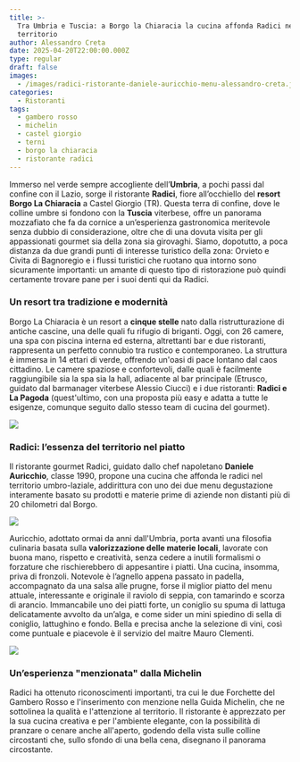 ```yaml
---
title: >-
  Tra Umbria e Tuscia: a Borgo la Chiaracia la cucina affonda Radici nel
  territorio
author: Alessandro Creta
date: 2025-04-20T22:00:00.000Z
type: regular
draft: false
images:
  - /images/radici-ristorante-daniele-auricchio-menu-alessandro-creta.jpg
categories:
  - Ristoranti
tags:
  - gambero rosso
  - michelin
  - castel giorgio
  - terni
  - borgo la chiaracia
  - ristorante radici
---
```


Immerso nel verde sempre accogliente dell’**Umbria**, a pochi passi dal confine con il Lazio, sorge il ristorante **Radici**, fiore all’occhiello del **resort Borgo La Chiaracia** a Castel Giorgio (TR). Questa terra di confine, dove le colline umbre si fondono con la **Tuscia** viterbese, offre un panorama mozzafiato che fa da cornice a un’esperienza gastronomica meritevole senza dubbio di considerazione, oltre che di una dovuta visita per gli appassionati gourmet sia della zona sia girovaghi. Siamo, dopotutto, a poca distanza da due grandi punti di interesse turistico della zona: Orvieto e Civita di Bagnoregio e i flussi turistici che ruotano qua intorno sono sicuramente importanti: un amante di questo tipo di ristorazione può quindi certamente trovare pane per i suoi denti qui da Radici.

### Un resort tra tradizione e modernità

Borgo La Chiaracia è un resort a **cinque stelle** nato dalla ristrutturazione di antiche cascine, una delle quali fu rifugio di briganti. Oggi, con 26 camere, una spa con piscina interna ed esterna, altrettanti bar e due ristoranti, rappresenta un perfetto connubio tra rustico e contemporaneo. La struttura è immersa in 14 ettari di verde, offrendo un'oasi di pace lontano dal caos cittadino. Le camere spaziose e confortevoli, dalle quali è facilmente raggiungibile sia la spa sia la hall, adiacente al bar principale (Etrusco, guidato dal barmanager viterbese Alessio Ciucci) e i due ristoranti: **Radici e La Pagoda** (quest'ultimo, con una proposta più easy e adatta a tutte le esigenze, comunque seguito dallo stesso team di cucina del gourmet).

![](/images/borgo-la-chiaracia-ricerca-personale-cucina-chef.png)

### Radici: l’essenza del territorio nel piatto

Il ristorante gourmet Radici, guidato dallo chef napoletano **Daniele Auricchio**, classe 1990, propone una cucina che affonda le radici nel territorio umbro-laziale, addirittura con uno dei due menu degustazione interamente basato su prodotti e materie prime di aziende non distanti più di 20 chilometri dal Borgo.

![](/images/radici-ristorante-ravioli-seppia-alessandro-creta-daniele-auricchio.jpg)

Auricchio, adottato ormai da anni dall'Umbria, porta avanti una filosofia culinaria basata sulla **valorizzazione delle materie locali**, lavorate con buona mano,  rispetto e creatività, senza cedere a inutili formalismi o forzature che rischierebbero di appesantire i piatti. Una cucina, insomma, priva di fronzoli. Notevole è l’agnello appena passato in padella, accompagnato da una salsa alle prugne, forse il miglior piatto del menu attuale, interessante e originale il raviolo di seppia, con tamarindo e scorza di arancio. Immancabile uno dei piatti forte, un coniglio su spuma di lattuga delicatamente avvolto da un’alga, e come sider un mini spiedino di sella di coniglio, lattughino e fondo. Bella e precisa anche la selezione di vini, così come puntuale e piacevole è il servizio del maitre Mauro Clementi.

![](/images/ristorante-radici-agnello-prugne-alessandro-creta-daniele-auricchio.png)

### Un’esperienza "menzionata" dalla Michelin

Radici ha ottenuto riconoscimenti importanti, tra cui le due Forchette del Gambero Rosso e l'inserimento con menzione nella Guida Michelin, che ne sottolinea la qualità e l'attenzione al territorio. Il ristorante è apprezzato per la sua cucina creativa e per l'ambiente elegante, con la possibilità di pranzare o cenare anche all'aperto, godendo della vista sulle colline circostanti che, sullo sfondo di una bella cena, disegnano il panorama circostante.
